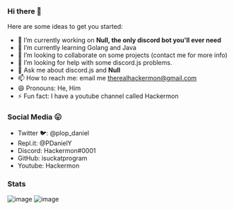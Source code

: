 ### Hi there 👋

<!--
**isuckatprogram/isuckatprogram** is a ✨ _special_ ✨ repository because its `README.md` (this file) appears on your GitHub profile.


-->

Here are some ideas to get you started:

- 🔭 I’m currently working on **Null, the only discord bot you'll ever need**
- 🌱 I’m currently learning Golang and Java
- 👯 I’m looking to collaborate on some projects (contact me for more info)
- 🤔 I’m looking for help with some discord.js problems.
- 💬 Ask me about discord.js and **Null**
- 📫 How to reach me: email me therealhackermon@gmail.com
- 😄 Pronouns: He, Him
- ⚡ Fun fact: I have a youtube channel called Hackermon

### Social Media 😛

- Twitter 🐦: @plop_daniel
- Repl.it: @PDanielY
- Discord: Hackermon#0001
- GitHub: isuckatprogram
- Youtube: Hackermon


### Stats
![image](https://github-readme-stats.vercel.app/api?username=isuckatprogram)
![image](https://github-readme-stats.vercel.app/api/top-langs/?username=isuckatprogram)
